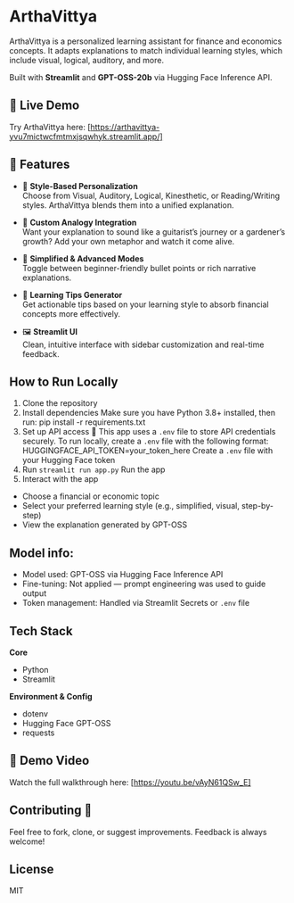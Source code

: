 # ArthaVittya

ArthaVittya is a personalized learning assistant for finance and economics concepts. It adapts explanations to match individual learning styles, which include visual, logical, auditory, and more.

Built with **Streamlit** and **GPT-OSS-20b** via Hugging Face Inference API.

## 🚀 Live Demo
Try ArthaVittya here: [https://arthavittya-yvu7mictwcfmtmxjsqwhyk.streamlit.app/]

## 🚀 Features
- 🎯 **Style-Based Personalization**  
  Choose from Visual, Auditory, Logical, Kinesthetic, or Reading/Writing styles. ArthaVittya blends them into a unified explanation.
  
- 🎸 **Custom Analogy Integration**  
  Want your explanation to sound like a guitarist’s journey or a gardener’s growth? Add your own metaphor and watch it come alive.

- 📘 **Simplified & Advanced Modes**  
  Toggle between beginner-friendly bullet points or rich narrative explanations.

- 🧠 **Learning Tips Generator**  
  Get actionable tips based on your learning style to absorb financial concepts more effectively.

- 🖼️ **Streamlit UI**  
  Clean, intuitive interface with sidebar customization and real-time feedback.

## How to Run Locally
1. Clone the repository
2. Install dependencies
Make sure you have Python 3.8+ installed, then run:  pip install -r requirements.txt
3. Set up API access 🔐 
This app uses a `.env` file to store API credentials securely.
To run locally, create a `.env` file with the following format:
HUGGINGFACE_API_TOKEN=your_token_here
Create a `.env` file with your Hugging Face token  
4. Run `streamlit run app.py`
 Run the app 
5. Interact with the app
- Choose a financial or economic topic  
- Select your preferred learning style (e.g., simplified, visual, step-by-step)  
- View the explanation generated by GPT-OSS  

##  Model info:
- Model used: GPT-OSS via Hugging Face Inference API  
- Fine-tuning: Not applied — prompt engineering was used to guide output  
- Token management: Handled via Streamlit Secrets or `.env` file
  
## Tech Stack
**Core**
- Python
- Streamlit
  
**Environment & Config**
- dotenv
- Hugging Face GPT-OSS
- requests

## 🎥 Demo Video
Watch the full walkthrough here: [https://youtu.be/vAyN61QSw_E]

## Contributing 🤝
Feel free to fork, clone, or suggest improvements. Feedback is always welcome!

## License
MIT
